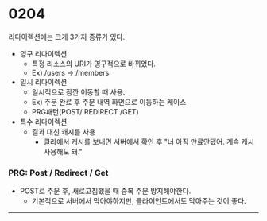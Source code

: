 # 0204

리다이렉션에는 크게 3가지 종류가 있다.

- 영구 리다이렉션
  - 특정 리소스의 URI가 영구적으로 바뀌었다.
  - Ex) /users -> /members
- 일시 리다이렉션
  - 일시적으로 잠깐 이동할 때 사용.
  - Ex) 주문 완료 후 주문 내역 화면으로 이동하는 케이스
  - PRG패턴(POST/ REDIRECT /GET)
- 특수 리다이렉션
  - 결과 대신 캐시를 사용
    - 클라에서 캐시를 보내면 서버에서 확인 후 "너 아직 만료안됐어. 계속 캐시사용해도 돼."



### PRG: Post / Redirect / Get

- POST로 주문 후, 새로고침했을 때 중복 주문 방지해야한다.
  - 기본적으로 서버에서 막아야하지만, 클라이언트에서도 막아주는 것이 좋다.



---

